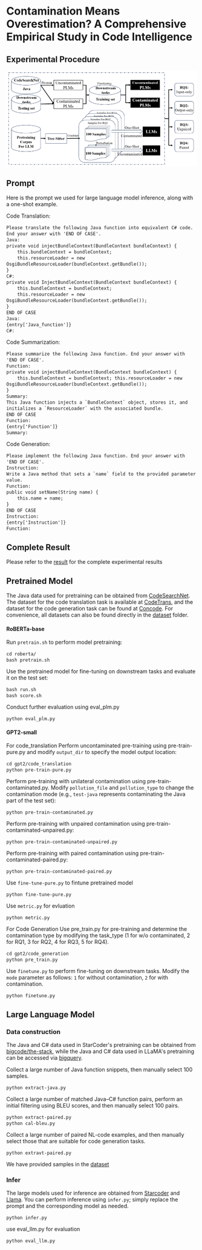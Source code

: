 # Contamination Means Overestimation? A Comprehensive Empirical Study in Code Intelligence

## Experimental Procedure
![alt text](overview.png)

## Prompt
Here is the prompt we used for large language model inference, along with a one-shot example.

Code Translation:
```
Please translate the following Java function into equivalent C# code. End your answer with 'END OF CASE'.
Java:
private void injectBundleContext(BundleContext bundleContext) {
    this.bundleContext = bundleContext;
    this.resourceLoader = new OsgiBundleResourceLoader(bundleContext.getBundle());
}         
C#:
private void InjectBundleContext(BundleContext bundleContext) {
    this.bundleContext = bundleContext;
    this.resourceLoader = new OsgiBundleResourceLoader(bundleContext.getBundle());
}
END OF CASE
Java:
{entry['Java_function']}
C#:
```

Code Summarization:
```
Please summarize the following Java function. End your answer with 'END OF CASE'.
Function:
private void injectBundleContext(BundleContext bundleContext) {
    this.bundleContext = bundleContext; this.resourceLoader = new OsgiBundleResourceLoader(bundleContext.getBundle());
}
Summary:
This Java function injects a `BundleContext` object, stores it, and initializes a `ResourceLoader` with the associated bundle.
END OF CASE
Function:
{entry['Function']}
Summary:
```

Code Generation:
```
Please implement the following Java function. End your answer with 'END OF CASE'.
Instruction:
Write a Java method that sets a `name` field to the provided parameter value.
Function:
public void setName(String name) {
    this.name = name;
}
END OF CASE
Instruction:
{entry['Instruction']}
Function:

```

## Complete Result

Please refer to the [result](./result.md) for the complete experimental results

## Pretrained Model
The Java data used for pretraining can be obtained from [CodeSearchNet](https://huggingface.co/datasets/code-search-net/code_search_net/blob/main/data/java.zip). The dataset for the code translation task is available at [CodeTrans](https://github.com/microsoft/CodeXGLUE/tree/main/Code-Code/code-to-code-trans/data), and the dataset for the code generation task can be found at [Concode](https://github.com/microsoft/CodeXGLUE/tree/main/Text-Code/text-to-code/dataset/concode). For convenience, all datasets can also be found directly in the [dataset](./dataset) folder.


#### RoBERTa-base

Run `pretrain.sh` to perform model pretraining:
```shell
cd roberta/
bash pretrain.sh
```
Use the pretrained model for fine-tuning on downstream tasks and evaluate it on the test set:
```shell
bash run.sh
bash score.sh
```
Conduct further evaluation using eval_plm.py
```shell
python eval_plm.py
```


#### GPT2-small

For code_translation
Perform uncontaminated pre-training using pre-train-pure.py and modify `output_dir` to specify the model output location:
```shell
cd gpt2/code_translation
python pre-train-pure.py
```
Perform pre-training with unilateral contamination using pre-train-contaminated.py. Modify `pollution_file` and `pollution_type` to change the contamination mode (e.g., `test-java` represents contaminating the Java part of the test set):
```shell
python pre-train-contaminated.py
```
Perform pre-training with unpaired contamination using pre-train-contaminated-unpaired.py:
```shell
python pre-train-contaminated-unpaired.py
```
Perform pre-training with paired contamination using pre-train-contaminated-paired.py:
```shell
python pre-train-contaminated-paired.py
```
Use `fine-tune-pure.py` to fintune pretrained model
```shell
python fine-tune-pure.py
```
Use `metric.py` for evluation
```shell
python metric.py
```

For Code Generation
Use pre_train.py for pre-training and determine the contamination type by modifying the task_type (1 for w/o contaminated, 2 for RQ1, 3 for RQ2, 4 for RQ3, 5 for RQ4).
```shell
cd gpt2/code_generation
python pre_train.py
```
Use `finetune.py` to perform fine-tuning on downstream tasks. Modify the `mode` parameter as follows: `1` for without contamination, `2` for with contamination.
```shell
python finetune.py
```

## Large Language Model

### Data construction
The Java and C# data used in StarCoder's pretraining can be obtained from [bigcode/the-stack](https://huggingface.co/datasets/bigcode/the-stack), while the Java and C# data used in LLaMA's pretraining can be accessed via [bigquery](https://console.cloud.google.com/bigquery?ws=!1m4!1m3!3m2!1sbigquery-public-data!2sgithub_repos).


Collect a large number of Java function snippets, then manually select 100 samples.
```shell
python extract-java.py
```
Collect a large number of matched Java–C# function pairs, perform an initial filtering using BLEU scores, and then manually select 100 pairs.
```shell
python extract-paired.py
python cal-bleu.py
```
Collect a large number of paired NL-code examples, and then manually select those that are suitable for code generation tasks.
```shell
python extravt-paired.py
```

We have provided samples in the [dataset](./dataset)

### Infer

The large models used for inference are obtained from [Starcoder](https://huggingface.co/bigcode/starcoderbase) and [Llama](https://huggingface.co/alexl83/LLaMA-33B-HF). You can perform inference using `infer.py`; simply replace the prompt and the corresponding model as needed.
```shell
python infer.py
```
use eval_llm.py for evaluation
```shell
python eval_llm.py
```


